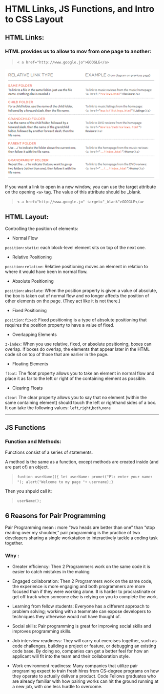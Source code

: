 # HTML Links, JS Functions, and Intro to CSS Layout
## HTML Links:
### HTML provides us to allow to mov from one page to another: 

> `< a href="http://www.google.jo">GOOGLE</a>`


![asd](img/FileLink.PNG)

If you want a link to open in a new window, you can use the
target attribute on the opening `<a>` tag. The value of this attribute should be _blank.

> `< a href="http://www.google.jo" target="_blank">GOOGLE</a>`


## HTML Layout:
Controlling the position of elements:

- Normal Flow

`position:static`: each block-level
element sits on top of the next one.

- Relative Positioning

`position:relative`:
Relative positioning moves an
element in relation to where it would have been in normal flow.

- Absolute Positioning 

`position:absolute`: 
When the position property
is given a value of absolute,
the box is taken out of normal
flow and no longer affects the
position of other elements on
the page. (They act like it is not there.)

- Fixed Positioning

`position:fixed`: Fixed positioning is a type
of absolute positioning that
requires the position property
to have a value of fixed.

- Overlapping Elements

`z-index`: When you use relative, fixed, or absolute positioning, boxes can overlap. If boxes do overlap, the elements that appear later in the HTML code sit on top of those that are earlier in the page.

- Floating Elements

`float`: The float property allows you to take an element in normal flow and place it as far to the left or right of the containing element as possible.

- Clearing Floats

`clear`: The clear property allows you to say that no element (within the same containing element) should touch the left or righthand
sides of a box. It can take
the following values: `left`,`right`,`both`,`none`

--------------


## JS Functions

### Function and Methods:

Functions consist of a series of statements.

A method is the same as a function, except methods are created inside (and are part of) an object.

>  `funtion userName(){ let userName: promet("Plz enter your name: "); alert("Welcome to my page "+ username);}`

Then you shpuld call it:

> `userName();`


## 6 Reasons for Pair Programming

Pair Programming mean : more “two heads are better than one” than “stop reading over my shoulder,” pair programming is the practice of two developers sharing a single workstation to interactively tackle a coding task together.

### Why :

- Greater efficiency:
Then 2 Programmers work on the same code it is easier to catch mistakes in the making

- Engaged collaboration:
Then 2 Programmers work on the same code, the experience is more engaging and both programmers are more focused than if they were working alone. It is harder to procrastinate or get off track when someone else is relying on you to complete the work.

- Learning from fellow students:
Everyone has a different approach to problem solving; working with a teammate can expose developers to techniques they otherwise would not have thought of.

- Social skills:
Pair programming is great for improving social skills and improves programming skills.

- Job interview readiness:
They will carry out exercises together, such as code challenges, building a project or feature, or debugging an existing code base. By doing so, companies can get a better feel for how an applicant will fit into the team and their collaboration style.

- Work environment readiness:
Many companies that utilize pair programing expect to train fresh hires from CS-degree programs on how they operate to actually deliver a product. Code Fellows graduates who are already familiar with how pairing works can hit the ground running at a new job, with one less hurdle to overcome.